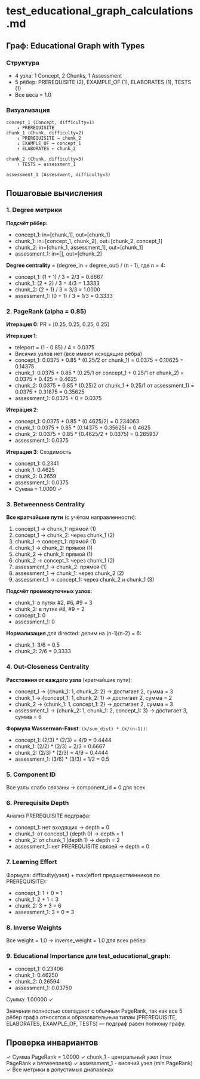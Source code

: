 # test_educational_graph_calculations.md

## Граф: Educational Graph with Types

### Структура
- 4 узла: 1 Concept, 2 Chunks, 1 Assessment
- 5 рёбер: PREREQUISITE (2), EXAMPLE_OF (1), ELABORATES (1), TESTS (1)
- Все веса = 1.0

### Визуализация
```
concept_1 (Concept, difficulty=1)
    ↓ PREREQUISITE
chunk_1 (Chunk, difficulty=2)
    ↓ PREREQUISITE → chunk_2
    ↓ EXAMPLE_OF → concept_1
    ↑ ELABORATES ← chunk_2
    
chunk_2 (Chunk, difficulty=3)
    ↑ TESTS ← assessment_1
    
assessment_1 (Assessment, difficulty=3)
```

## Пошаговые вычисления

### 1. Degree метрики

**Подсчёт рёбер:**
- concept_1: in=[chunk_1], out=[chunk_1]
- chunk_1: in=[concept_1, chunk_2], out=[chunk_2, concept_1]
- chunk_2: in=[chunk_1, assessment_1], out=[chunk_1]
- assessment_1: in=[], out=[chunk_2]

**Degree centrality** = (degree_in + degree_out) / (n - 1), где n = 4:
- concept_1: (1 + 1) / 3 = 2/3 = 0.6667
- chunk_1: (2 + 2) / 3 = 4/3 = 1.3333
- chunk_2: (2 + 1) / 3 = 3/3 = 1.0000
- assessment_1: (0 + 1) / 3 = 1/3 = 0.3333

### 2. PageRank (alpha = 0.85)

**Итерация 0**: PR = [0.25, 0.25, 0.25, 0.25]

**Итерация 1**:
- teleport = (1 - 0.85) / 4 = 0.0375
- Висячих узлов нет (все имеют исходящие рёбра)
- concept_1: 0.0375 + 0.85 * (0.25/2 от chunk_1) = 0.0375 + 0.10625 = 0.14375
- chunk_1: 0.0375 + 0.85 * (0.25/1 от concept_1 + 0.25/1 от chunk_2) = 0.0375 + 0.425 = 0.4625
- chunk_2: 0.0375 + 0.85 * (0.25/2 от chunk_1 + 0.25/1 от assessment_1) = 0.0375 + 0.31875 = 0.35625
- assessment_1: 0.0375 + 0 = 0.0375

**Итерация 2**:
- concept_1: 0.0375 + 0.85 * (0.4625/2) = 0.234063
- chunk_1: 0.0375 + 0.85 * (0.14375 + 0.35625) = 0.4625
- chunk_2: 0.0375 + 0.85 * (0.4625/2 + 0.0375) = 0.265937
- assessment_1: 0.0375

**Итерация 3**: Сходимость
- concept_1: 0.2341
- chunk_1: 0.4625
- chunk_2: 0.2659
- assessment_1: 0.0375
- Сумма = 1.0000 ✓

### 3. Betweenness Centrality

**Все кратчайшие пути** (с учётом направленности):
1. concept_1 → chunk_1: прямой (1)
2. concept_1 → chunk_2: через chunk_1 (2)
3. chunk_1 → concept_1: прямой (1)
4. chunk_1 → chunk_2: прямой (1)
5. chunk_2 → chunk_1: прямой (1)
6. chunk_2 → concept_1: через chunk_1 (2)
7. assessment_1 → chunk_2: прямой (1)
8. assessment_1 → chunk_1: через chunk_2 (2)
9. assessment_1 → concept_1: через chunk_2 и chunk_1 (3)

**Подсчёт промежуточных узлов:**
- chunk_1: в путях #2, #6, #9 = 3
- chunk_2: в путях #8, #9 = 2
- concept_1: 0
- assessment_1: 0

**Нормализация** для directed: делим на (n-1)(n-2) = 6:
- chunk_1: 3/6 = 0.5
- chunk_2: 2/6 = 0.3333

### 4. Out-Closeness Centrality

**Расстояния от каждого узла** (кратчайшие пути):
- concept_1 → {chunk_1: 1, chunk_2: 2} → достигает 2, сумма = 3
- chunk_1 → {concept_1: 1, chunk_2: 1} → достигает 2, сумма = 2
- chunk_2 → {chunk_1: 1, concept_1: 2} → достигает 2, сумма = 3
- assessment_1 → {chunk_2: 1, chunk_1: 2, concept_1: 3} → достигает 3, сумма = 6

**Формула Wasserman-Faust**: `(k/sum_dist) * (k/(n-1))`:
- concept_1: (2/3) * (2/3) = 4/9 = 0.4444
- chunk_1: (2/2) * (2/3) = 2/3 = 0.6667
- chunk_2: (2/3) * (2/3) = 4/9 = 0.4444
- assessment_1: (3/6) * (3/3) = 1/2 = 0.5

### 5. Component ID
Все узлы слабо связаны → component_id = 0 для всех

### 6. Prerequisite Depth
Анализ PREREQUISITE подграфа:
- concept_1: нет входящих → depth = 0
- chunk_1: от concept_1 (depth 0) → depth = 1
- chunk_2: от chunk_1 (depth 1) → depth = 2
- assessment_1: нет PREREQUISITE связей → depth = 0

### 7. Learning Effort
Формула: difficulty(узел) + max(effort предшественников по PREREQUISITE):
- concept_1: 1 + 0 = 1
- chunk_1: 2 + 1 = 3
- chunk_2: 3 + 3 = 6
- assessment_1: 3 + 0 = 3

### 8. Inverse Weights
Все weight = 1.0 → inverse_weight = 1.0 для всех рёбер

### 9. Educational Importance для test_educational_graph:

- concept_1: 0.23406
- chunk_1: 0.46250
- chunk_2: 0.26594
- assessment_1: 0.03750

Сумма: 1.00000 ✓

Значения полностью совпадают с обычным PageRank, так как все 5 рёбер графа относятся к образовательным типам (PREREQUISITE, ELABORATES, EXAMPLE_OF, TESTS) — подграф равен полному графу.

## Проверка инвариантов
✓ Сумма PageRank = 1.0000
✓ chunk_1 - центральный узел (max PageRank и betweenness)
✓ assessment_1 - висячий узел (min PageRank)
✓ Все метрики в допустимых диапазонах
